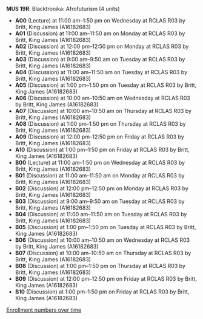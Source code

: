 **MUS 19R**: Blacktronika: Afrofuturism (4 units)

- **A00** (Lecture) at 11:00 am–1:50 pm on Wednesday at RCLAS R03 by Britt, King James (A16182683)
- **A01** (Discussion) at 11:00 am–11:50 am on Monday at RCLAS R03 by Britt, King James (A16182683)
- **A02** (Discussion) at 12:00 pm–12:50 pm on Monday at RCLAS R03 by Britt, King James (A16182683)
- **A03** (Discussion) at 9:00 am–9:50 am on Tuesday at RCLAS R03 by Britt, King James (A16182683)
- **A04** (Discussion) at 11:00 am–11:50 am on Tuesday at RCLAS R03 by Britt, King James (A16182683)
- **A05** (Discussion) at 1:00 pm–1:50 pm on Tuesday at RCLAS R03 by Britt, King James (A16182683)
- **A06** (Discussion) at 10:00 am–10:50 am on Wednesday at RCLAS R03 by Britt, King James (A16182683)
- **A07** (Discussion) at 10:00 am–10:50 am on Thursday at RCLAS R03 by Britt, King James (A16182683)
- **A08** (Discussion) at 1:00 pm–1:50 pm on Thursday at RCLAS R03 by Britt, King James (A16182683)
- **A09** (Discussion) at 12:00 pm–12:50 pm on Friday at RCLAS R03 by Britt, King James (A16182683)
- **A10** (Discussion) at 1:00 pm–1:50 pm on Friday at RCLAS R03 by Britt, King James (A16182683)
- **B00** (Lecture) at 11:00 am–1:50 pm on Wednesday at RCLAS R03 by Britt, King James (A16182683)
- **B01** (Discussion) at 11:00 am–11:50 am on Monday at RCLAS R03 by Britt, King James (A16182683)
- **B02** (Discussion) at 12:00 pm–12:50 pm on Monday at RCLAS R03 by Britt, King James (A16182683)
- **B03** (Discussion) at 9:00 am–9:50 am on Tuesday at RCLAS R03 by Britt, King James (A16182683)
- **B04** (Discussion) at 11:00 am–11:50 am on Tuesday at RCLAS R03 by Britt, King James (A16182683)
- **B05** (Discussion) at 1:00 pm–1:50 pm on Tuesday at RCLAS R03 by Britt, King James (A16182683)
- **B06** (Discussion) at 10:00 am–10:50 am on Wednesday at RCLAS R03 by Britt, King James (A16182683)
- **B07** (Discussion) at 10:00 am–10:50 am on Thursday at RCLAS R03 by Britt, King James (A16182683)
- **B08** (Discussion) at 1:00 pm–1:50 pm on Thursday at RCLAS R03 by Britt, King James (A16182683)
- **B09** (Discussion) at 12:00 pm–12:50 pm on Friday at RCLAS R03 by Britt, King James (A16182683)
- **B10** (Discussion) at 1:00 pm–1:50 pm on Friday at RCLAS R03 by Britt, King James (A16182683)

[Enrollment numbers over time](./MUS19R.tsv)
